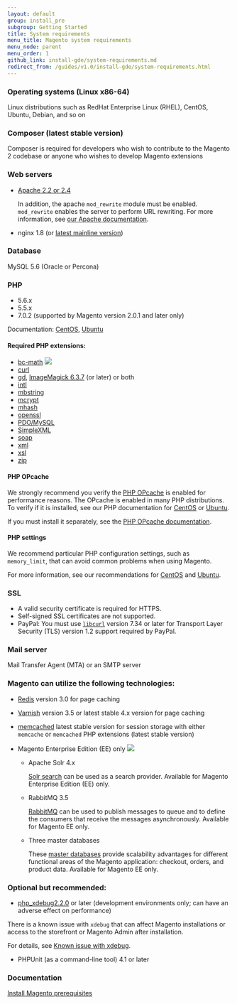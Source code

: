 ```yaml
---
layout: default
group: install_pre
subgroup: Getting Started
title: System requirements
menu_title: Magento system requirements
menu_node: parent
menu_order: 1
github_link: install-gde/system-requirements.md
redirect_from: /guides/v1.0/install-gde/system-requirements.html
---
```


### Operating systems (Linux x86-64)

Linux distributions such as RedHat Enterprise Linux (RHEL), CentOS, Ubuntu, Debian, and so on

### Composer (latest stable version)
Composer is required for developers who wish to contribute to the Magento 2 codebase or anyone who wishes to develop Magento extensions

### Web servers
*	<a href="http://httpd.apache.org/download.cgi" target="_blank">Apache 2.2 or 2.4</a>
	
	In addition, the apache `mod_rewrite` module must be enabled. `mod_rewrite` enables the server to perform URL rewriting. For more information, see <a href="{{ site.gdeurl }}install-gde/prereq/apache.html">our Apache documentation</a>.
*	nginx 1.8 (or <a href="http://nginx.org/en/linux_packages.html#mainline" target="_blank">latest mainline version</a>)

### Database

MySQL 5.6 (Oracle or Percona)
	
### PHP 

*	5.6.x
*	5.5.x 
*	7.0.2 (supported by Magento version 2.0.1 and later only)

Documentation: <a href="{{ site.gdeurl }}install-gde/prereq/php-centos.html" target="_blank">CentOS</a>, <a href="{{ site.gdeurl }}install-gde/prereq/php-ubuntu.html" target="_blank">Ubuntu</a>

#### Required PHP extensions:

*	<a href="http://php.net/manual/en/book.bc.php" target="_blank">bc-math</a> <img src="{{ site.baseurl }}common/images/ee-only_small.png">
*	<a href="http://php.net/manual/en/book.curl.php" target="_blank">curl</a>
*	<a href="http://php.net/manual/en/book.image.php" target="_blank">gd</a>, <a href="http://php.net/manual/en/book.imagick.php" target="_blank">ImageMagick 6.3.7</a> (or later) or both
*	<a href="http://php.net/manual/en/book.intl.php" target="_blank">intl</a>
*	<a href="http://php.net/manual/en/book.mbstring.php" target="_blank">mbstring</a>
*	<a href="http://php.net/manual/en/book.mcrypt.php" target="_blank">mcrypt</a>
*	<a href="http://php.net/manual/en/book.mhash.php" target="_blank">mhash</a>
*	<a href="http://php.net/manual/en/book.openssl.php" target="_blank">openssl</a>
*	<a href="http://php.net/manual/en/ref.pdo-mysql.php" target="_blank">PDO/MySQL</a>
*	<a href="http://php.net/manual/en/book.simplexml.php" target="_blank">SimpleXML</a>
*	<a href="http://php.net/manual/en/book.soap.php" target="_blank">soap</a>
*	<a href="http://php.net/manual/en/book.xml.php" target="_blank">xml</a>
*	<a href="http://php.net/manual/en/book.xsl.php" target="_blank">xsl</a>
*	<a href="http://php.net/manual/en/book.zip.php" target="_blank">zip</a> 

#### PHP OPcache
We strongly recommend you verify the  <a href="http://php.net/manual/en/intro.opcache.php" target="_blank">PHP OPcache</a> is enabled for performance reasons. The OPcache is enabled in many PHP distributions. To verify if it is installed, see our PHP documentation for <a href="{{ site.gdeurl }}install-gde/prereq/php-centos.html" target="_blank">CentOS</a> or <a href="{{ site.gdeurl }}install-gde/prereq/php-ubuntu.html" target="_blank">Ubuntu</a>.

If you must install it separately, see the <a href="http://php.net/manual/en/opcache.setup.php" target="_blank">PHP OPcache documentation</a>.

#### PHP settings
We recommend particular PHP configuration settings, such as `memory_limit`, that can avoid common problems when using Magento.

For more information, see our recommendations for <a href="{{ site.gdeurl }}install-gde/prereq/php-centos.html#instgde-prereq-timezone">CentOS</a> and <a href="{{ site.gdeurl }}install-gde/prereq/php-ubuntu.html#instgde-prereq-timezone">Ubuntu</a>. 

### SSL
*	A valid security certificate is required for HTTPS.
*	Self-signed SSL certificates are not supported.
*	PayPal: You must use <a href="{{ site.gdeurl }}install-gde/system-requirements_tls1-2.html">`libcurl`</a> version 7.34 or later for Transport Layer Security (TLS) version 1.2 support required by PayPal.

### Mail server
Mail Transfer Agent (MTA) or an SMTP server

### Magento can utilize the following technologies:
*	<a href="{{ site.gdeurl }}config-guide/redis/config-redis.html">Redis</a> version 3.0 for page caching
*	<a href="{{ site.gdeurl }}config-guide/varnish/config-varnish.html">Varnish</a> version 3.5 or latest stable 4.x version for page caching
*	<a href="{{ site.gdeurl }}config-guide/memcache/memcache.html">memcached</a> latest stable version for session storage with either `memcache` or `memcached` PHP extensions (latest stable version)

*	Magento Enterprise Edition (EE) only <img src="{{ site.baseurl }}common/images/ee-only_small.png">

	*   Apache Solr 4.x
 
    	<a href="{{ site.gdeurl }}config-guide/solr/solr-overview.html">Solr search</a> can be used as a search provider. Available for Magento Enterprise Edition (EE) only.

	*	RabbitMQ 3.5

		<a href="{{ site.gdeurl }}config-guide/mq/rabbitmq-overview.html">RabbitMQ</a> can be used to publish messages to queue and to define the consumers that receive the messages asynchronously. Available for Magento EE only.

	*	Three master databases 

		These <a href="{{ site.gdeurl }}config-guide/multi-master/multi-master.html">master databases</a> provide scalability advantages for different functional areas of the Magento application: checkout, orders, and product data. Available for Magento EE only.

### Optional but recommended:

*	<a href="http://xdebug.org/download.php" target="_blank">php_xdebug2.2.0</a> or later (development environments only; can have an adverse effect on performance)

<div class="bs-callout bs-callout-info" id="info">
	<p>There is a known issue with <code>xdebug</code> that can affect Magento installations or access to the storefront or Magento Admin after installation.</p>
	<p>For details, see <a href="{{ site.gdeurl }}install-gde/trouble/tshoot_install-issues.html#known-devbeta-xdebug">Known issue with xdebug</a>.</p>
</div>

*	PHPUnit (as a command-line tool) 4.1 or later

### Documentation

<a href="{{ site.gdeurl }}install-gde/prereq/prereq-overview.html">Install Magento prerequisites</a>

